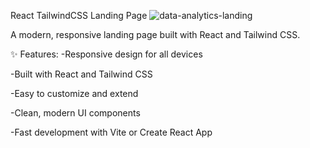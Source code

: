 React TailwindCSS Landing Page
![data-analytics-landing](https://github.com/user-attachments/assets/e70808ee-b667-41f3-b299-78ac50c2bf3e)

A modern, responsive landing page built with React and Tailwind CSS.

✨ Features:
-Responsive design for all devices

-Built with React and Tailwind CSS

-Easy to customize and extend

-Clean, modern UI components

-Fast development with Vite or Create React App
